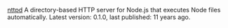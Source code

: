 
[nttpd](https://www.npmjs.com/package/nttpd) A directory-based HTTP server for Node.js that executes Node files automatically. Latest version: 0.1.0, last published: 11 years ago.
